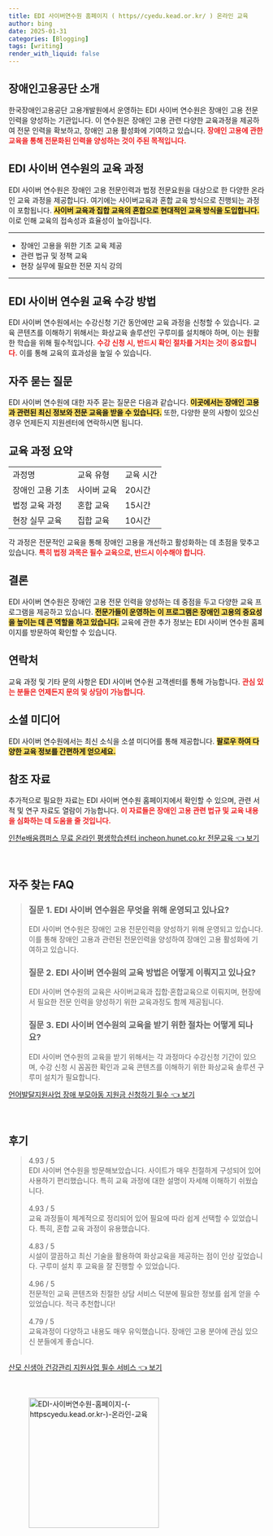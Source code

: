 ```yaml
---
title: EDI 사이버연수원 홈페이지 ( https//cyedu.kead.or.kr/ ) 온라인 교육
author: bing
date: 2025-01-31
categories: [Blogging]
tags: [writing]
render_with_liquid: false
---
```



<h2 id='장애인고용공단소개'>장애인고용공단 소개</h2>

<p>한국장애인고용공단 고용개발원에서 운영하는 EDI 사이버 연수원은 장애인 고용 전문인력을 양성하는 기관입니다. 이 연수원은 장애인 고용 관련 다양한 교육과정을 제공하여 전문 인력을 확보하고, 장애인 고용 활성화에 기여하고 있습니다. <b><span style="color: #ee2323;">장애인 고용에 관한 교육을 통해 전문화된 인력을 양성하는 것이 주된 목적입니다.</span></b></p>

<h2 id='사이버연수원교육과정'>EDI 사이버 연수원의 교육 과정</h2>

<p>EDI 사이버 연수원은 장애인 고용 전문인력과 법정 전문요원을 대상으로 한 다양한 온라인 교육 과정을 제공합니다. 여기에는 사이버교육과 혼합 교육 방식으로 진행되는 과정이 포함됩니다. <b><span style="background-color: #ffe066;">사이버 교육과 집합 교육의 혼합으로 현대적인 교육 방식을 도입합니다.</span></b> 이로 인해 교육의 접속성과 효율성이 높아집니다.</p>

<hr />

<ul>
    <li>장애인 고용을 위한 기초 교육 제공</li>
    <li>관련 법규 및 정책 교육</li>
    <li>현장 실무에 필요한 전문 지식 강의</li>
</ul>

<hr />

<h2 id='교육수강방법'>EDI 사이버 연수원 교육 수강 방법</h2>

<p>EDI 사이버 연수원에서는 수강신청 기간 동안에만 교육 과정을 신청할 수 있습니다. 교육 콘텐츠를 이해하기 위해서는 화상교육 솔루션인 구루미를 설치해야 하며, 이는 원활한 학습을 위해 필수적입니다. <b><span style="color: #ee2323;">수강 신청 시, 반드시 확인 절차를 거치는 것이 중요합니다.</span></b> 이를 통해 교육의 효과성을 높일 수 있습니다.</p>

<h2 id='자주묻는질문'>자주 묻는 질문</h2>

<p>EDI 사이버 연수원에 대한 자주 묻는 질문은 다음과 같습니다. <b><span style="background-color: #ffe066;">이곳에서는 장애인 고용과 관련된 최신 정보와 전문 교육을 받을 수 있습니다.</span></b> 또한, 다양한 문의 사항이 있으신 경우 언제든지 지원센터에 연락하시면 됩니다.</p>

<h2 id='표'>교육 과정 요약</h2>

<table>
    <tr>
        <td>과정명</td>
        <td>교육 유형</td>
        <td>교육 시간</td>
    </tr>
    <tr>
        <td>장애인 고용 기초</td>
        <td>사이버 교육</td>
        <td>20시간</td>
    </tr>
    <tr>
        <td>법정 교육 과정</td>
        <td>혼합 교육</td>
        <td>15시간</td>
    </tr>
    <tr>
        <td>현장 실무 교육</td>
        <td>집합 교육</td>
        <td>10시간</td>
    </tr>
</table>

<p>각 과정은 전문적인 교육을 통해 장애인 고용을 개선하고 활성화하는 데 초점을 맞추고 있습니다. <b><span style="color: #ee2323;">특히 법정 과목은 필수 교육으로, 반드시 이수해야 합니다.</span></b></p>

<h2 id='결론'>결론</h2>

<p>EDI 사이버 연수원은 장애인 고용 전문 인력을 양성하는 데 중점을 두고 다양한 교육 프로그램을 제공하고 있습니다. <b><span style="background-color: #ffe066;">전문가들이 운영하는 이 프로그램은 장애인 고용의 중요성을 높이는 데 큰 역할을 하고 있습니다.</span></b> 교육에 관한 추가 정보는 EDI 사이버 연수원 홈페이지를 방문하여 확인할 수 있습니다.</p>

<h2 id='연락처'>연락처</h2>

<p>교육 과정 및 기타 문의 사항은 EDI 사이버 연수원 고객센터를 통해 가능합니다. <b><span style="color: #ee2323;">관심 있는 분들은 언제든지 문의 및 상담이 가능합니다.</span></b></p>

<h2 id='소셜미디어'>소셜 미디어</h2>

<p>EDI 사이버 연수원에서는 최신 소식을 소셜 미디어를 통해 제공합니다. <b><span style="background-color: #ffe066;">팔로우 하여 다양한 교육 정보를 간편하게 얻으세요.</span></b></p>

<h2 id='참조자료'>참조 자료</h2>

<p>추가적으로 필요한 자료는 EDI 사이버 연수원 홈페이지에서 확인할 수 있으며, 관련 서적 및 연구 자료도 열람이 가능합니다. <b><span style="color: #ee2323;">이 자료들은 장애인 고용 관련 법규 및 교육 내용을 심화하는 데 도움을 줄 것입니다.</span></b></p>


<p><a class="click-button" title="인천e배움캠퍼스 무료 온라인 평생학습센터 incheon.hunet.co.kr 전문교육" href="https://afficreate.github.io/posts/%EC%9D%B8%EC%B2%9Ce%EB%B0%B0%EC%9B%80%EC%BA%A0%ED%8D%BC%EC%8A%A4-%EB%AC%B4%EB%A3%8C-%EC%98%A8%EB%9D%BC%EC%9D%B8-%ED%8F%89%EC%83%9D%ED%95%99%EC%8A%B5%EC%84%BC%ED%84%B0-incheon.hunet.co.kr-%EC%A0%84%EB%AC%B8%EA%B5%90%EC%9C%A1/" rel="dofollow">인천e배움캠퍼스 무료 온라인 평생학습센터 incheon.hunet.co.kr 전문교육 👈 보기</a></p><br>
<h2 id='자주_찾는_FAQ'>자주 찾는 FAQ</h2>
<div itemscope="" itemtype="https://schema.org/FAQPage"> 
<blockquote> 
<div itemscope="" itemprop="mainEntity" itemtype="https://schema.org/Question"> 
<h3 itemprop="name">질문 1. EDI 사이버 연수원은 무엇을 위해 운영되고 있나요?</h3> 
<div itemscope="" itemprop="acceptedAnswer" itemtype="https://schema.org/Answer"> 
<span itemprop="text"> 
<p>EDI 사이버 연수원은 장애인 고용 전문인력을 양성하기 위해 운영되고 있습니다. 이를 통해 장애인 고용과 관련된 전문인력을 양성하여 장애인 고용 활성화에 기여하고 있습니다.</p> 
</span> 
</div> 
</div> 
<div itemscope="" itemprop="mainEntity" itemtype="https://schema.org/Question"> 
<h3 itemprop="name">질문 2. EDI 사이버 연수원의 교육 방법은 어떻게 이뤄지고 있나요?</h3> 
<div itemscope="" itemprop="acceptedAnswer" itemtype="https://schema.org/Answer"> 
<span itemprop="text"> 
<p>EDI 사이버 연수원의 교육은 사이버교육과 집합·혼합교육으로 이뤄지며, 현장에서 필요한 전문 인력을 양성하기 위한 교육과정도 함께 제공됩니다.</p> 
</span> 
</div> 
</div> 
<div itemscope="" itemprop="mainEntity" itemtype="https://schema.org/Question"> 
<h3 itemprop="name">질문 3. EDI 사이버 연수원의 교육을 받기 위한 절차는 어떻게 되나요?</h3> 
<div itemscope="" itemprop="acceptedAnswer" itemtype="https://schema.org/Answer"> 
<span itemprop="text"> 
<p>EDI 사이버 연수원의 교육을 받기 위해서는 각 과정마다 수강신청 기간이 있으며, 수강 신청 시 꼼꼼한 확인과 교육 콘텐츠를 이해하기 위한 화상교육 솔루션 구루미 설치가 필요합니다.</p> 
</span> 
</div> 
</div> 
</blockquote> 
</div>
<p><a class="click-button" title="언어발달지원사업 장애 부모아동 지원금 신청하기 필수" href="https://afficreate.github.io/posts/%EC%96%B8%EC%96%B4%EB%B0%9C%EB%8B%AC%EC%A7%80%EC%9B%90%EC%82%AC%EC%97%85-%EC%9E%A5%EC%95%A0-%EB%B6%80%EB%AA%A8%EC%95%84%EB%8F%99-%EC%A7%80%EC%9B%90%EA%B8%88-%EC%8B%A0%EC%B2%AD%ED%95%98%EA%B8%B0-%ED%95%84%EC%88%98/" rel="dofollow">언어발달지원사업 장애 부모아동 지원금 신청하기 필수 👈 보기</a></p><br>
<h2 id='후기'>후기</h2>
<div itemscope itemtype="https://schema.org/Product">
  <blockquote>
  <div itemprop="review" itemscope itemtype="https://schema.org/Review">
      <div itemprop="reviewRating" itemscope itemtype="https://schema.org/Rating"> <span itemprop="ratingValue">4.93</span> / <span itemprop="bestRating">5</span> </div>
      <span itemprop="reviewBody">EDI 사이버 연수원을 방문해보았습니다. 사이트가 매우 친절하게 구성되어 있어 사용하기 편리했습니다. 특히 교육 과정에 대한 설명이 자세해 이해하기 쉬웠습니다.</span>
  </div>
  <br>
  <div itemprop="review" itemscope itemtype="https://schema.org/Review">
      <div itemprop="reviewRating" itemscope itemtype="https://schema.org/Rating"> <span itemprop="ratingValue">4.93</span> / <span itemprop="bestRating">5</span> </div>
      <span itemprop="reviewBody">교육 과정들이 체계적으로 정리되어 있어 필요에 따라 쉽게 선택할 수 있었습니다. 특히, 혼합 교육 과정이 유용했습니다.</span>
  </div>
  <br>
  <div itemprop="review" itemscope itemtype="https://schema.org/Review">
      <div itemprop="reviewRating" itemscope itemtype="https://schema.org/Rating"> <span itemprop="ratingValue">4.83</span> / <span itemprop="bestRating">5</span> </div>
      <span itemprop="reviewBody">시설이 깔끔하고 최신 기술을 활용하여 화상교육을 제공하는 점이 인상 깊었습니다. 구루미 설치 후 교육을 잘 진행할 수 있었습니다.</span>
  </div>
  <br>
  <div itemprop="review" itemscope itemtype="https://schema.org/Review">
      <div itemprop="reviewRating" itemscope itemtype="https://schema.org/Rating"> <span itemprop="ratingValue">4.96</span> / <span itemprop="bestRating">5</span> </div>
      <span itemprop="reviewBody">전문적인 교육 콘텐츠와 친절한 상담 서비스 덕분에 필요한 정보를 쉽게 얻을 수 있었습니다. 적극 추천합니다!</span>
  </div>
  <br>
  <div itemprop="review" itemscope itemtype="https://schema.org/Review">
      <div itemprop="reviewRating" itemscope itemtype="https://schema.org/Rating"> <span itemprop="ratingValue">4.79</span> / <span itemprop="bestRating">5</span> </div>
      <span itemprop="reviewBody">교육과정이 다양하고 내용도 매우 유익했습니다. 장애인 고용 분야에 관심 있으신 분들에게 좋습니다.</span>
  </div>
  <br>
  </blockquote>
</div>
<p><a class="click-button" title="산모 신생아 건강관리 지원사업 필수 서비스" href="https://afficreate.github.io/posts/%EC%82%B0%EB%AA%A8-%EC%8B%A0%EC%83%9D%EC%95%84-%EA%B1%B4%EA%B0%95%EA%B4%80%EB%A6%AC-%EC%A7%80%EC%9B%90%EC%82%AC%EC%97%85-%ED%95%84%EC%88%98-%EC%84%9C%EB%B9%84%EC%8A%A4/" rel="dofollow">산모 신생아 건강관리 지원사업 필수 서비스 👈 보기</a></p><br>
<figure class="image"><img src="https://afficreate.github.io/assets/img/thumbnail/EDI-사이버연수원-홈페이지-(-httpscyedu.kead.or.kr-)-온라인-교육.webp" alt="EDI-사이버연수원-홈페이지-(-httpscyedu.kead.or.kr-)-온라인-교육" width="256" height="256"></figure>